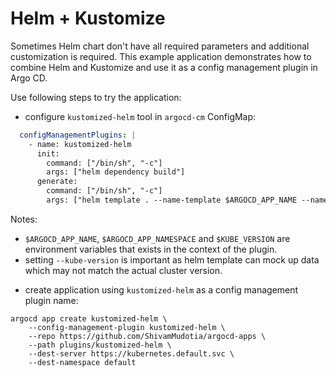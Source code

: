 # Helm + Kustomize

Sometimes Helm chart don't have all required parameters and additional customization is required. This example application demonstrates how to combine Helm and Kustomize and use it
as a config management plugin in Argo CD.

Use following steps to try the application:

* configure `kustomized-helm` tool in `argocd-cm` ConfigMap:

```yaml
  configManagementPlugins: |
    - name: kustomized-helm
      init:
        command: ["/bin/sh", "-c"]
        args: ["helm dependency build"]
      generate:
        command: ["/bin/sh", "-c"]
        args: ["helm template . --name-template $ARGOCD_APP_NAME --namespace $ARGOCD_APP_NAMESPACE --kube-version $KUBE_VERSION > all.yaml && kustomize build"]
```

Notes:
- `$ARGOCD_APP_NAME`, `$ARGOCD_APP_NAMESPACE` and `$KUBE_VERSION` are environment variables that exists in the context of the plugin.
- setting `--kube-version` is important as helm template can mock up data which may not match the actual cluster version.

* create application using `kustomized-helm` as a config management plugin name:


```
argocd app create kustomized-helm \
    --config-management-plugin kustomized-helm \
    --repo https://github.com/ShivamMudotia/argocd-apps \
    --path plugins/kustomized-helm \
    --dest-server https://kubernetes.default.svc \
    --dest-namespace default
```
